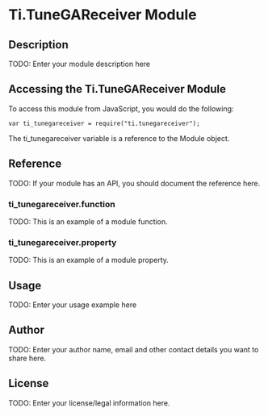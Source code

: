 # Ti.TuneGAReceiver Module

## Description

TODO: Enter your module description here

## Accessing the Ti.TuneGAReceiver Module

To access this module from JavaScript, you would do the following:

    var ti_tunegareceiver = require("ti.tunegareceiver");

The ti_tunegareceiver variable is a reference to the Module object.

## Reference

TODO: If your module has an API, you should document
the reference here.

### ti_tunegareceiver.function

TODO: This is an example of a module function.

### ti_tunegareceiver.property

TODO: This is an example of a module property.

## Usage

TODO: Enter your usage example here

## Author

TODO: Enter your author name, email and other contact
details you want to share here.

## License

TODO: Enter your license/legal information here.
